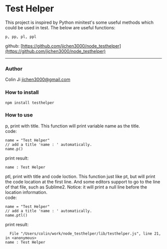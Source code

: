 # Test Helper

This project is inspired by Python minitest's some useful methods which could be used in test.
The below are useful functions:

    p, pp, pl, ppl

github: [https://github.com/jichen3000/node_testhelper](https://github.com/jichen3000/node_testhelper)

-----------------------

### Author

Colin Ji <jichen3000@gmail.com>


### How to install

    npm install testhelper

### How to use

p, print with title. This function will print variable name as the title.
<br>code:
    
    name = "Test Helper"
    // add a title 'name : ' automatically.
    name.p()                       

print result:

    name : Test Helper

ptl, print with title and code loction. This function just like pt, but will print
the code location at the first line.
And some editors support to go to the line of that file, such as Sublime2.
Notice: it will print a null line before the location information.
<br>code:
    
    name = "Test Helper"
    // add a title 'name : ' automatically.
    name.ptl()   

print result:

      File "/Users/colin/work/node_testhelper/lib/testhelper.js", line 21, in <anonymous>
    name : Test Helper
